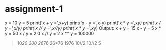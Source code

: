 # assignment-1


x = 10
y = 5
print('x + y =',x+y)
print('x - y =',x-y)
print('x * y =',x*y)
print('x / y =',x/y)
print('x // y =',x//y)
print('x * y =',x*y)
Output:
 x + y = 15 
x - y = 5
x * y = 50
x / y = 2.0
x // y = 2
x ** y = 100000
> 10*20
200
> 26*76
> 26*76
1976
> 10//2
> 10//2
5
>

